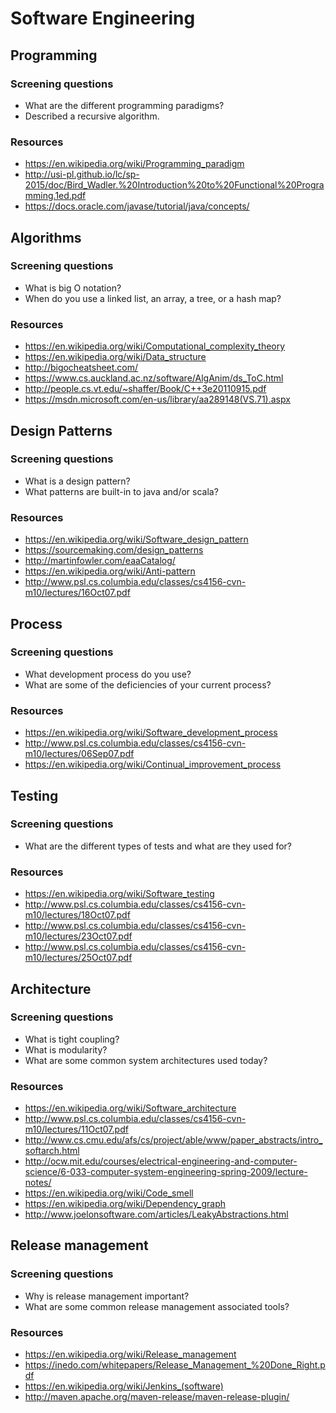 # Software Engineering

## Programming
### Screening questions

* What are the different programming paradigms?
* Described a recursive algorithm.

### Resources

* https://en.wikipedia.org/wiki/Programming_paradigm 
* http://usi-pl.github.io/lc/sp-2015/doc/Bird_Wadler.%20Introduction%20to%20Functional%20Programming.1ed.pdf
* https://docs.oracle.com/javase/tutorial/java/concepts/

## Algorithms
### Screening questions

* What is big O notation?
* When do you use a linked list, an array, a tree, or a hash map?

### Resources

* https://en.wikipedia.org/wiki/Computational_complexity_theory
* https://en.wikipedia.org/wiki/Data_structure
* http://bigocheatsheet.com/
* https://www.cs.auckland.ac.nz/software/AlgAnim/ds_ToC.html
* http://people.cs.vt.edu/~shaffer/Book/C++3e20110915.pdf
* https://msdn.microsoft.com/en-us/library/aa289148(VS.71).aspx

## Design Patterns
### Screening questions
* What is a design pattern?
* What patterns are built-in to java and/or scala?

### Resources

* https://en.wikipedia.org/wiki/Software_design_pattern
* https://sourcemaking.com/design_patterns
* http://martinfowler.com/eaaCatalog/
* https://en.wikipedia.org/wiki/Anti-pattern
* http://www.psl.cs.columbia.edu/classes/cs4156-cvn-m10/lectures/16Oct07.pdf

## Process

### Screening questions
* What development process do you use?
* What are some of the deficiencies of your current process?

### Resources

* https://en.wikipedia.org/wiki/Software_development_process
* http://www.psl.cs.columbia.edu/classes/cs4156-cvn-m10/lectures/06Sep07.pdf
* https://en.wikipedia.org/wiki/Continual_improvement_process

## Testing

### Screening questions
* What are the different types of tests and what are they used for?

### Resources

* https://en.wikipedia.org/wiki/Software_testing
* http://www.psl.cs.columbia.edu/classes/cs4156-cvn-m10/lectures/18Oct07.pdf
* http://www.psl.cs.columbia.edu/classes/cs4156-cvn-m10/lectures/23Oct07.pdf
* http://www.psl.cs.columbia.edu/classes/cs4156-cvn-m10/lectures/25Oct07.pdf

## Architecture

### Screening questions
* What is tight coupling?
* What is modularity?
* What are some common system architectures used today?

### Resources

* https://en.wikipedia.org/wiki/Software_architecture
* http://www.psl.cs.columbia.edu/classes/cs4156-cvn-m10/lectures/11Oct07.pdf
* http://www.cs.cmu.edu/afs/cs/project/able/www/paper_abstracts/intro_softarch.html
* http://ocw.mit.edu/courses/electrical-engineering-and-computer-science/6-033-computer-system-engineering-spring-2009/lecture-notes/
* https://en.wikipedia.org/wiki/Code_smell
* https://en.wikipedia.org/wiki/Dependency_graph
* http://www.joelonsoftware.com/articles/LeakyAbstractions.html

## Release management

### Screening questions
* Why is release management important?
* What are some common release management associated tools?

### Resources

* https://en.wikipedia.org/wiki/Release_management
* https://inedo.com/whitepapers/Release_Management_%20Done_Right.pdf
* https://en.wikipedia.org/wiki/Jenkins_(software)
* http://maven.apache.org/maven-release/maven-release-plugin/
